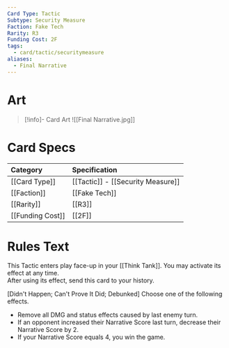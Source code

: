 ```yaml
---
Card Type: Tactic
Subtype: Security Measure
Faction: Fake Tech
Rarity: R3
Funding Cost: 2F
tags:
  - card/tactic/securitymeasure
aliases:
  - Final Narrative
---
```

# Art

> [!info]- Card Art
> ![[Final Narrative.jpg]]

# Card Specs

| Category | Specification| 
| :--- | :--- |
| [[Card Type]] | [[Tactic]] - [[Security Measure]] |  
| [[Faction]] | [[Fake Tech]] |  
| [[Rarity]] | [[R3]] |  
| [[Funding Cost]] | [[2F]] |  

# Rules Text 

This Tactic enters play face-up in your [[Think Tank]]. You may activate its effect at any time.  
After using its effect, send this card to your history.  

[Didn't Happen; Can't Prove It Did; Debunked] Choose one of the following effects.  
- Remove all DMG and status effects caused by last enemy turn.  
- If an opponent increased their Narrative Score last turn, decrease their Narrative Score by 2.  
- If your Narrative Score equals 4, you win the game.  


